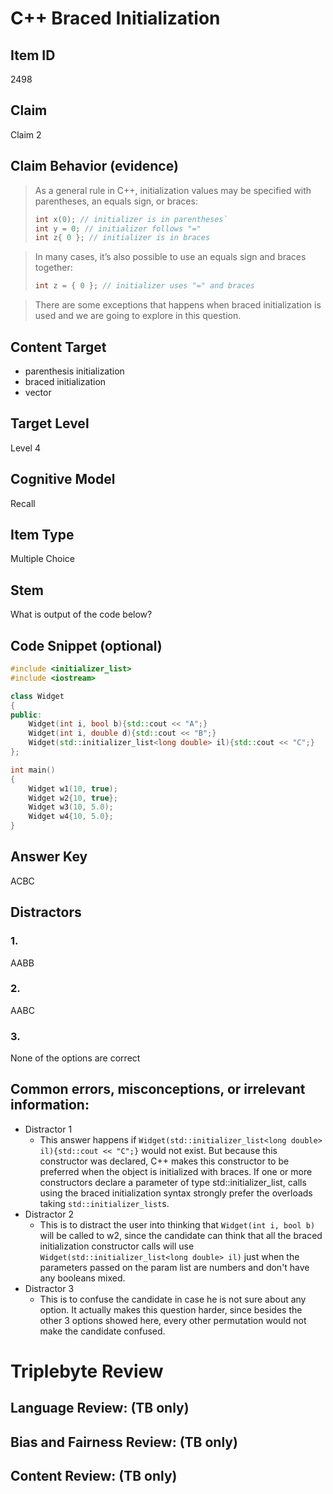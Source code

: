 # C++ Braced Initialization

## Item ID
2498

## Claim
Claim 2

## Claim Behavior (evidence)
> As a general rule in C++, initialization values may be specified with parentheses, an equals sign, or braces:
> ```cpp
> int x(0); // initializer is in parentheses`
> int y = 0; // initializer follows "="
> int z{ 0 }; // initializer is in braces
> ```

> In many cases, it’s also possible to use an equals sign and braces together:
> ```cpp
> int z = { 0 }; // initializer uses "=" and braces
> ```

> There are some exceptions that happens when braced initialization is used and we are going to explore in this question. 

## Content Target
- parenthesis initialization
- braced initialization
- vector

## Target Level
Level 4

## Cognitive Model
Recall

## Item Type
Multiple Choice

## Stem
What is output of the code below?

## Code Snippet (optional)
```cpp
#include <initializer_list>
#include <iostream>

class Widget
{
public:
    Widget(int i, bool b){std::cout << "A";}
    Widget(int i, double d){std::cout << "B";}
    Widget(std::initializer_list<long double> il){std::cout << "C";}
};

int main()
{
    Widget w1(10, true);
    Widget w2{10, true};
    Widget w3(10, 5.0);
    Widget w4{10, 5.0};
}
```

## Answer Key
ACBC

## Distractors
### 1.
AABB

### 2.
AABC

### 3.
None of the options are correct

## Common errors, misconceptions, or irrelevant information:
- Distractor 1
    - This answer happens if `Widget(std::initializer_list<long double> il){std::cout << "C";}` would not exist. But because this constructor was declared, C++ makes this constructor to be preferred when the object is initialized with braces.
    If one or more constructors declare a parameter of type std::initializer_list, calls using the braced initialization syntax strongly prefer the overloads taking `std::initializer_list`s.
- Distractor 2
    - This is to distract the user into thinking that `Widget(int i, bool b)` will be called to w2, since the candidate can think that all the braced initialization constructor calls will use `Widget(std::initializer_list<long double> il)` just when the parameters passed on the param list are numbers and don't have any booleans mixed.
- Distractor 3
    - This is to confuse the candidate in case he is not sure about any option. It actually makes this question harder, since besides the other 3 options showed here, every other permutation would not make the candidate confused.

# Triplebyte Review

## Language Review: (TB only)

## Bias and Fairness Review: (TB only)

## Content Review: (TB only)
